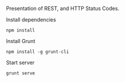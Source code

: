 Presentation of REST, and HTTP Status Codes.

Install dependencies

```
npm install
```

Install Grunt

```
npm install -g grunt-cli
```

Start server

```
grunt serve
```


